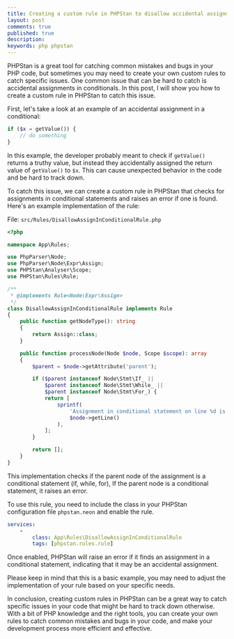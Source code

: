 ```yaml
---
title: Creating a custom rule in PHPStan to disallow accidental assignments in conditionals
layout: post
comments: true
published: true
description:
keywords: php phpstan
---
```


PHPStan is a great tool for catching common mistakes and bugs in your PHP code, 
but sometimes you may need to create your own custom rules to catch specific issues. 
One common issue that can be hard to catch is accidental assignments in conditionals. 
In this post, I will show you how to create a custom rule in PHPStan to catch this issue.

First, let's take a look at an example of an accidental assignment in a conditional:

```php
if ($x = getValue()) {
    // do something
}
```

In this example, the developer probably meant to check if `getValue()` returns 
a truthy value, but instead they accidentally assigned the return value 
of `getValue()` to `$x`. This can cause unexpected behavior in the code 
and be hard to track down.

To catch this issue, we can create a custom rule in PHPStan that 
checks for assignments in conditional statements and raises an 
error if one is found. Here's an example implementation of the rule:

File: `src/Rules/DisallowAssignInConditionalRule.php`

```php
<?php

namespace App\Rules;

use PhpParser\Node;
use PhpParser\Node\Expr\Assign;
use PHPStan\Analyser\Scope;
use PHPStan\Rules\Rule;

/**
 * @implements Rule<Node\Expr\Assign>
 */
class DisallowAssignInConditionalRule implements Rule
{
    public function getNodeType(): string
    {
        return Assign::class;
    }

    public function processNode(Node $node, Scope $scope): array
    {
        $parent = $node->getAttribute('parent');

        if ($parent instanceof Node\Stmt\If_ ||
            $parent instanceof Node\Stmt\While_ ||
            $parent instanceof Node\Stmt\For_) {
            return [
                sprintf(
                    'Assignment in conditional statement on line %d is not allowed.',
                    $node->getLine()
                ),
            ];
        }

        return [];
    }
}
```

This implementation checks if the parent node of the assignment 
is a conditional statement (if, while, for), If the parent node 
is a conditional statement, it raises an error.

To use this rule, you need to include the class in your 
PHPStan configuration file `phpstan.neon` and enable the rule. 

```yaml
services:
    - 
        class: App\Rules\DisallowAssignInConditionalRule
        tags: [phpstan.rules.rule]
```

Once enabled, PHPStan will raise an error if it finds 
an assignment in a conditional statement, 
indicating that it may be an accidental assignment.

Please keep in mind that this is a basic example, 
you may need to adjust the implementation of your 
rule based on your specific needs.

In conclusion, creating custom rules in PHPStan can be a great way 
to catch specific issues in your code that might be hard to track down otherwise. 
With a bit of PHP knowledge and the right tools, 
you can create your own rules to catch common mistakes 
and bugs in your code, and make your development 
process more efficient and effective.
